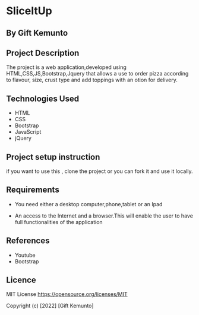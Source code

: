 # SliceItUp
## By Gift Kemunto


## Project Description
The project is a web application,developed using HTML,CSS,JS,Bootstrap,Jquery that allows a use to order pizza according to flavour, size, crust type and add toppings with an otion for delivery. 


 ## Technologies Used
* HTML 
* CSS  
* Bootstrap
* JavaScript
* jQuery

 ## Project setup instruction
 if you want to use this , clone the project or you can fork it and use it locally.

 
## Requirements

* You need either a desktop computer,phone,tablet or an Ipad

* An access to the Internet and a browser.This will enable the user to have full functionalities of the application


## References
* Youtube
* Bootstrap

## Licence

MIT License https://opensource.org/licenses/MIT

Copyright (c) [2022] [Gift Kemunto] 

